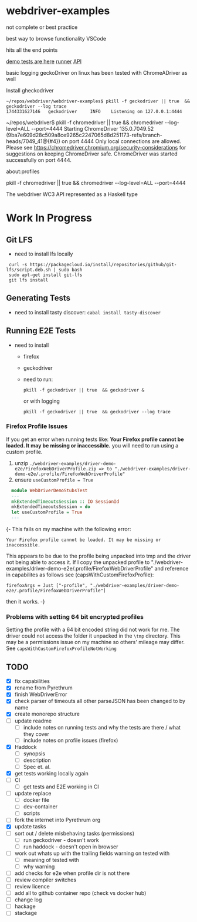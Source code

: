# webdriver-examples

not complete or best practice 

best way to browse functionality VSCode

hits all the end points

[demo tests are here](./driver-demo-e2e/WebDriverE2EDemoTest.hs)
[runner](./driver-demo-e2e/IORunner.hs)
[API](./driver-demo-e2e/IOAPI.hs)

basic logging
geckoDriver on linux has been tested with ChromeADriver as well

Install gheckodriver

```
~/repos/webdriver/webdriver-examples$ pkill -f geckodriver || true  && geckodriver --log trace
1744331627146   geckodriver     INFO    Listening on 127.0.0.1:4444
```


~/repos/webdriver$ pkill -f chromedriver || true && chromedriver --log-level=ALL --port=4444
Starting ChromeDriver 135.0.7049.52 (9ba7e609d28c509a8ce9265c2247065d8d251173-refs/branch-heads/7049_41@{#4}) on port 4444
Only local connections are allowed.
Please see https://chromedriver.chromium.org/security-considerations for suggestions on keeping ChromeDriver safe.
ChromeDriver was started successfully on port 4444.



about:profiles

pkill -f chromedriver || true && chromedriver --log-level=ALL --port=4444

The webdriver WC3 API represented as a Haskell type

# Work In Progress

## Git LFS
  - need to install lfs locally
   ```
    curl -s https://packagecloud.io/install/repositories/github/git-lfs/script.deb.sh | sudo bash
    sudo apt-get install git-lfs
    git lfs install
  ```

## Generating Tests
   - need to install tasty discover: ``cabal install tasty-discover``
  
## Running E2E Tests
- need to install
  - firefox
  - geckodriver
 
  - need to run:

    ``pkill -f geckodriver || true  && geckodriver &``

    or with logging

    ``pkill -f geckodriver || true  && geckodriver --log trace``

### Firefox Profile Issues

If you get an error when running tests like: **Your Firefox profile cannot be loaded. It may be missing or inaccessible.** you will need to run using a custom profile.

1. unzip `./webdriver-examples/driver-demo-e2e/FirefoxWebDriverProfile.zip => to "./webdriver-examples/driver-demo-e2e/.profile/FirefoxWebDriverProfile"`
2. ensure `useCustomProfile = True`

  ```haskell
    module WebDriverDemoStubsTest
    --- 
    mkExtendedTimeoutsSession :: IO SessionId
    mkExtendedTimeoutsSession = do
    let useCustomProfile = True
    ---
  ```

{-
This fails on my machine with the following error:

```Your Firefox profile cannot be loaded. It may be missing or inaccessible.```

This appears to be due to the profile being unpacked into tmp and the driver not being able to access it.
If I copy the unpacked profile to "./webdriver-examples/driver-demo-e2e/.profile/FirefoxWebDriverProfile" and reference in
capabilites as follows see (capsWithCustomFirefoxProfile):

```firefoxArgs = Just ["-profile", "./webdriver-examples/driver-demo-e2e/.profile/FirefoxWebDriverProfile"]```

then it works.
-}

### Problems with setting 64 bit encrypted profiles

Setting the profile with a 64 bit encoded string did not work for me. The driver could not access the folder it unpacked in the `\tmp` directory. This may be a permissions issue on my machine so others' mileage may differ. See ``capsWithCustomFirefoxProfileNotWorking``
  


## TODO

- [x] fix capabilities
- [x] rename from Pyrethrum
- [x] finish WebDriverError
- [x] check parser of timeouts all other parseJSON has been changed to by name
- [x] create monorepo structure
- [ ] update readme
  - [ ] include notes on running tests and why the tests are there / what they cover
  - [ ] include notes on profile issues (firefox)
- [x] Haddock
  - [ ] synopsis 
  - [ ] description
  - [ ] Spec et. al.
- [x] get tests working locally again
- [ ] CI
  - [ ] get tests and E2E working in CI
- [ ] update replace
  - [ ] docker file
  - [ ] dev-container
  - [ ] scripts
- [ ] fork the internet into Pyrethrum org
- [x] update tasks
- [ ] sort out / delete misbehaving tasks (permissions)
  - [ ] run geckodriver - doesn't work 
  - [ ] run haddock - doesn't open in browser
- [ ] work out whats up with the trailing fields warning on tested with
  - [ ] meaning of tested with
  - [ ] why warning
- [ ] add checks for e2e when profile dir is not there
- [ ] review compiler switches
- [ ] review licence
- [ ] add all to github container repo (check vs docker hub)
- [ ] change log
- [ ] hackage
- [ ] stackage
